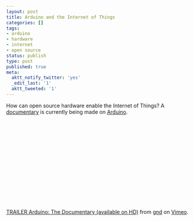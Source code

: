 ```yaml
---
layout: post
title: Arduino and the Internet of Things
categories: []
tags:
- arduino
- hardware
- internet
- open source
status: publish
type: post
published: true
meta:
  aktt_notify_twitter: 'yes'
  _edit_last: '1'
  aktt_tweeted: '1'
---
```

How can open source hardware enable the Internet of Things? A <a href="http://arduinothedocumentary.org/">documentary</a> is currently being made on <a href="http://www.arduino.cc/">Arduino</a>.

<object classid="clsid:d27cdb6e-ae6d-11cf-96b8-444553540000" width="400" height="225" codebase="http://download.macromedia.com/pub/shockwave/cabs/flash/swflash.cab#version=6,0,40,0"><param name="allowfullscreen" value="true" /><param name="allowscriptaccess" value="always" /><param name="src" value="http://vimeo.com/moogaloop.swf?clip_id=13781339&amp;server=vimeo.com&amp;show_title=1&amp;show_byline=0&amp;show_portrait=1&amp;color=00ADEF&amp;fullscreen=1&amp;autoplay=0&amp;loop=0" /><embed type="application/x-shockwave-flash" width="400" height="225" src="http://vimeo.com/moogaloop.swf?clip_id=13781339&amp;server=vimeo.com&amp;show_title=1&amp;show_byline=0&amp;show_portrait=1&amp;color=00ADEF&amp;fullscreen=1&amp;autoplay=0&amp;loop=0" allowscriptaccess="always" allowfullscreen="true"></embed></object>

<a href="http://vimeo.com/13781339">TRAILER Arduino: The Documentary (available on HD)</a> from <a href="http://vimeo.com/gnd">gnd</a> on <a href="http://vimeo.com">Vimeo</a>.
